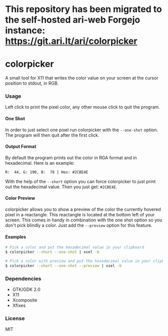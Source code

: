 # This repository has been migrated to the self-hosted ari-web Forgejo instance: <https://git.ari.lt/ari/colorpicker>
# colorpicker

A small tool for X11 that writes the color value on your screen at the cursor
position to stdout, in RGB.

### Usage

Left click to print the pixel color, any other mouse click to quit the program.

#### One Shot

In order to just select one pixel run colorpicker with the `--one-shot` option.
The program will then quit after the first click.

#### Output Format

By default the program prints out the color in RGA format and in hexadecimal.
Here is an example:
```
R:  44, G: 190, B:  78 | Hex: #2CBE4E
```

With the help of the `--short` option you can force colorpicker to just
print out the hexadecimal value. Then you just get: `#2CBE4E`.

#### Color Preview

colorpicker allows you to show a preview of the color the currently hovered
pixel in a reactangle. This reactangle is located at the bottom left of your
screen.  This comes in handy in combination with the one shot option so you
don't pick blindly a color. Just add the `--preview` option for this feature.

#### Examples

```bash
# Pick a color and put the hexadecimal value in your clipboard
$ colorpicker --short --one-shot | xsel -b

# Pick a color with preview and put the hexadecimal value in your clipboard
$ colorpicker --short --one-shot --preview | xsel -b
```

### Dependencies

* GTK/GDK 2.0
* X11
* Xcomposite
* Xfixes

### License

MIT
